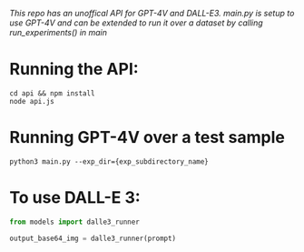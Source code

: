 _This repo has an unoffical API for GPT-4V and DALL-E3. 
main.py is setup to use GPT-4V and can be extended to run it over a dataset by calling run_experiments() in main_

# Running the API:
```
cd api && npm install
node api.js
```

# Running GPT-4V over a test sample
```
python3 main.py --exp_dir={exp_subdirectory_name}
```

# To use DALL-E 3:
```python
from models import dalle3_runner

output_base64_img = dalle3_runner(prompt)
```
